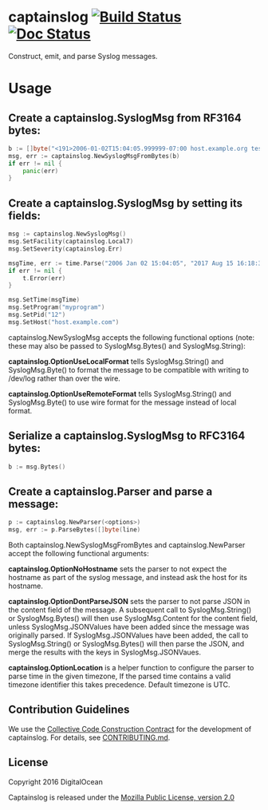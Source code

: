 # captainslog [![Build Status](https://travis-ci.org/digitalocean/captainslog.svg?branch=master)](https://travis-ci.org/digitalocean/captainslog) [![Doc Status](https://godoc.org/github.com/digitalocean/captainslog?status.png)](https://godoc.org/github.com/digitalocean/captainslog)

Construct, emit, and parse Syslog messages.
# Usage
## Create a captainslog.SyslogMsg from RF3164 bytes:
```go
b := []byte("<191>2006-01-02T15:04:05.999999-07:00 host.example.org test: engage\n")
msg, err := captainslog.NewSyslogMsgFromBytes(b)
if err != nil {
    panic(err)
}
```
## Create a captainslog.SyslogMsg by setting its fields:
```go
msg := captainslog.NewSyslogMsg()
msg.SetFacility(captainslog.Local7)
msg.SetSeverity(captainslog.Err)

msgTime, err := time.Parse("2006 Jan 02 15:04:05", "2017 Aug 15 16:18:34")
if err != nil {
    t.Error(err)
}

msg.SetTime(msgTime)
msg.SetProgram("myprogram")
msg.SetPid("12")
msg.SetHost("host.example.com")
```
captainslog.NewSyslogMsg accepts the following functional options (note: these may also be passed to SyslogMsg.Bytes() and SyslogMsg.String):

**captainslog.OptionUseLocalFormat** tells SyslogMsg.String() and SyslogMsg.Byte() to format the message to be compatible with writing to /dev/log rather than over the wire.

**captainslog.OptionUseRemoteFormat** tells SyslogMsg.String() and SyslogMsg.Byte() to use wire format for the message instead of local format.
## Serialize a captainslog.SyslogMsg to RFC3164 bytes:
```go
b := msg.Bytes()
```
## Create a captainslog.Parser and parse a message:
```go
p := captainslog.NewParser(<options>)
msg, err := p.ParseBytes([]byte(line)
```
Both captainslog.NewSyslogMsgFromBytes and captainslog.NewParser accept the following functional arguments:

**captainslog.OptionNoHostname** sets the parser to not expect the hostname as part of the syslog message, and instead ask the host for its hostname.

**captainslog.OptionDontParseJSON** sets the parser to not parse JSON in the content field of the message. A subsequent call to SyslogMsg.String() or SyslogMsg.Bytes() will then use SyslogMsg.Content for the content field, unless SyslogMsg.JSONValues have been added since the message was originally parsed. If SyslogMsg.JSONValues have been added, the call to SyslogMsg.String() or SyslogMsg.Bytes() will then parse the JSON, and merge the results with the keys in SyslogMsg.JSONVaues.

**captainslog.OptionLocation** is a helper function to configure the parser to parse time in the given timezone, If the parsed time contains a valid timezone identifier this takes precedence. Default timezone is UTC.
## Contribution Guidelines
We use the [Collective Code Construction Contract](http://rfc.zeromq.org/spec:22) for the development of captainslog. For details, see [CONTRIBUTING.md](https://github.com/digitalocean/captainslog/blob/master/CONTRIBUTING.md).
## License
Copyright 2016 DigitalOcean

Captainslog is released under the [Mozilla Public License, version 2.0](https://github.com/digitalocean/captainslog/blob/master/LICENSE)
